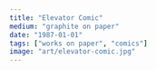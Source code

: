 ```yaml
---
title: "Elevator Comic"
medium: "graphite on paper"
date: "1987-01-01"
tags: ["works on paper", "comics"]
image: "art/elevator-comic.jpg"
---
```

